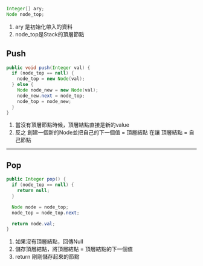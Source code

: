 ```java
Integer[] ary;
Node node_top;
```

1. ary 是初始化帶入的資料
2. node_top是Stack的頂層節點

## Push
```java
public void push(Integer val) {
  if (node_top == null) {
    node_top = new Node(val);
  } else {
    Node node_new = new Node(val);
    node_new.next = node_top;
    node_top = node_new;
  }
}
```
1. 當沒有頂層節點時候，頂層結點直接是新的value
2. 反之 創建一個新的Node並把自己的下一個值 = 頂層結點
   在讓 頂層結點 = 自己節點 

---

## Pop
```java
public Integer pop() {
  if (node_top == null) {
    return null;
  }

  Node node = node_top;
  node_top = node_top.next;

  return node.val;
}
```

1. 如果沒有頂層結點，回傳Null
2. 儲存頂層結點，將頂層結點 = 頂層結點的下一個值
3. return 剛剛儲存起來的節點